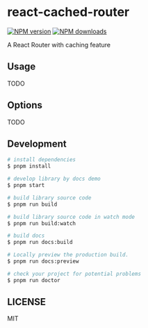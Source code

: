 # react-cached-router

[![NPM version](https://img.shields.io/npm/v/react-cached-router.svg?style=flat)](https://npmjs.org/package/react-cached-router)
[![NPM downloads](http://img.shields.io/npm/dm/react-cached-router.svg?style=flat)](https://npmjs.org/package/react-cached-router)

A React Router with caching feature

## Usage

TODO

## Options

TODO

## Development

```bash
# install dependencies
$ pnpm install

# develop library by docs demo
$ pnpm start

# build library source code
$ pnpm run build

# build library source code in watch mode
$ pnpm run build:watch

# build docs
$ pnpm run docs:build

# Locally preview the production build.
$ pnpm run docs:preview

# check your project for potential problems
$ pnpm run doctor
```

## LICENSE

MIT
